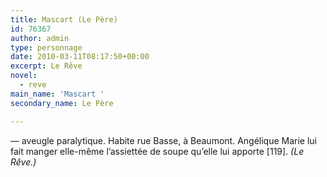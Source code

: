 ```yaml
---
title: Mascart (Le Père)
id: 76367
author: admin
type: personnage
date: 2010-03-11T08:17:50+00:00
excerpt: Le Rêve
novel:
  - reve
main_name: 'Mascart '
secondary_name: Le Père

---
```

— aveugle paralytique. Habite rue Basse, à Beaumont. Angélique Marie lui fait manger elle-même l’assiettée de soupe qu’elle lui apporte [119]. _(Le Rêve.)_